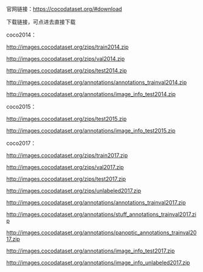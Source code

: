 官网链接：https://cocodataset.org/#download

下载链接，可点进去直接下载

coco2014：

  http://images.cocodataset.org/zips/train2014.zip
  
  http://images.cocodataset.org/zips/val2014.zip
  
  http://images.cocodataset.org/zips/test2014.zip
  
  http://images.cocodataset.org/annotations/annotations_trainval2014.zip
  
  http://images.cocodataset.org/annotations/image_info_test2014.zip
  
coco2015：

  http://images.cocodataset.org/zips/test2015.zip
  
  http://images.cocodataset.org/annotations/image_info_test2015.zip
  
coco2017：

  http://images.cocodataset.org/zips/train2017.zip
  
  http://images.cocodataset.org/zips/val2017.zip
  
  http://images.cocodataset.org/zips/test2017.zip
  
  http://images.cocodataset.org/zips/unlabeled2017.zip
  
  http://images.cocodataset.org/annotations/annotations_trainval2017.zip
  
  http://images.cocodataset.org/annotations/stuff_annotations_trainval2017.zip
  
  http://images.cocodataset.org/annotations/panoptic_annotations_trainval2017.zip
  
  http://images.cocodataset.org/annotations/image_info_test2017.zip
  
  http://images.cocodataset.org/annotations/image_info_unlabeled2017.zip
